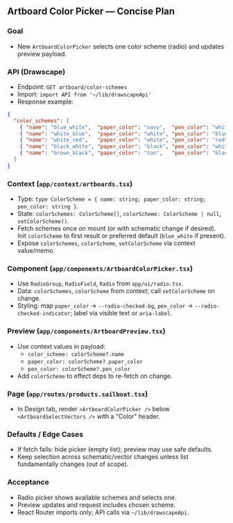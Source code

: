 ## Artboard Color Picker — Concise Plan

### Goal
- New `ArtboardColorPicker` selects one color scheme (radio) and updates preview payload.

### API (Drawscape)
- Endpoint: `GET artboard/color-schemes`
- Import: `import API from '~/lib/drawscapeApi'`
- Response example:
```json
{
  "color_schemes": [
    { "name": "blue_white",  "paper_color": "navy",  "pen_color": "white" },
    { "name": "white_blue",  "paper_color": "white", "pen_color": "blue" },
    { "name": "white_red",   "paper_color": "white", "pen_color": "red" },
    { "name": "black_white", "paper_color": "black", "pen_color": "white" },
    { "name": "brown_black", "paper_color": "tan",   "pen_color": "black" }
  ]
}
```

### Context (`app/context/artboards.tsx`)
- Type: `type ColorScheme = { name: string; paper_color: string; pen_color: string }`.
- State: `colorSchemes: ColorScheme[]`, `colorScheme: ColorScheme | null`, `setColorScheme()`.
- Fetch schemes once on mount (or with schematic change if desired). Init `colorScheme` to first result or preferred default (`blue_white` if present).
- Expose `colorSchemes`, `colorScheme`, `setColorScheme` via context value/memo.

### Component (`app/components/ArtboardColorPicker.tsx`)
- Use `RadioGroup`, `RadioField`, `Radio` from `app/ui/radio.tsx`.
- Data: `colorSchemes`, `colorScheme` from context; call `setColorScheme` on change.
- Styling: map `paper_color` → `--radio-checked-bg`, `pen_color` → `--radio-checked-indicator`; label via visible text or `aria-label`.

### Preview (`app/components/ArtboardPreview.tsx`)
- Use context values in payload:
  - `color_scheme: colorScheme?.name`
  - `paper_color: colorScheme?.paper_color`
  - `pen_color: colorScheme?.pen_color`
- Add `colorScheme` to effect deps to re-fetch on change.

### Page (`app/routes/products.sailboat.tsx`)
- In Design tab, render `<ArtboardColorPicker />` below `<ArtboardSelectVectors />` with a "Color" header.

### Defaults / Edge Cases
- If fetch fails: hide picker (empty list); preview may use safe defaults.
- Keep selection across schematic/vector changes unless list fundamentally changes (out of scope).

### Acceptance
- Radio picker shows available schemes and selects one.
- Preview updates and request includes chosen scheme.
- React Router imports only; API calls via `~/lib/drawscapeApi`.


